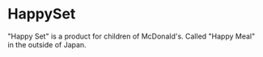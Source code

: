 # HappySet

"Happy Set" is a product for children of McDonald's. Called "Happy Meal" in the outside of Japan.
